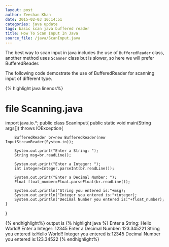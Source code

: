 ```yaml
---
layout: post
author: Zeeshan Khan
date: 2015-02-03 10:14:51
categories: java update
tags: basic scan java buffered reader
title: How To Scan Input In Java
source_file: /java/ScanInput.java
---
```


The best way to scan input in java includes the use of `BufferedReader` class, another method uses `Scanner` class but is slower, so here we will prefer BufferedReader.

The following code demostrate the use of BufferedReader for scanning input of different type.

{% highlight java linenos%}
# file Scanning.java
import java.io.*;
public class ScanInput{
	public static void main(String args[]) throws IOException{
		
		BufferedReader br=new BufferedReader(new InputStreamReader(System.in));
		
		System.out.print("Enter a String: ");
		String msg=br.readLine();
		
		System.out.print("Enter a Integer: ");
		int integer=Integer.parseInt(br.readLine());
		
		System.out.print("Enter a Decimal Number: ");
		Float float_number=Float.parseFloat(br.readLine());
		
		System.out.println("String you entered is:"+msg);
		System.out.println("Integer you entered is:"+integer);
		System.out.println("Decimal Number you entered is:"+float_number);
	}
}

{% endhighlight%}
output is
{% highlight java %}
Enter a String: Hello World!!
Enter a Integer: 12345
Enter a Decimal Number: 123.345221
String you entered is:Hello World!!
Integer you entered is:12345
Decimal Number you entered is:123.34522
{% endhighlight%} 
